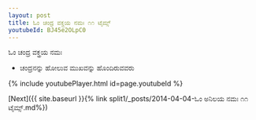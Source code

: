 ```yaml
---
layout: post
title: ಓಂ ಚಂದ್ರ ವಕ್ತ್ರಯ ನಮಃ ೧೧ ಟೈಮ್ಸ್
youtubeId: BJ45e2OLpC0
---
```

 
 
 ಓಂ ಚಂದ್ರ ವಕ್ತ್ರಯ ನಮಃ  
 
 -  ಚಂದ್ರನನ್ನು ಹೋಲುವ ಮುಖವನ್ನು ಹೊಂದಿರುವವರು 
 
  
 
  
 
 
 
 
 
 


{% include youtubePlayer.html id=page.youtubeId %}
 
[Next]({{ site.baseurl }}{% link  split1/_posts/2014-04-04-ಓಂ ಅನಿಲಯ ನಮಃ ೧೧ ಟೈಮ್ಸ್.md%})
 
